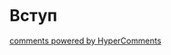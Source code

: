 <div id="hypercomments_widget" class="js-hypercomments-widget invisible"></div>

# Вступ



<div class="js-hypercomments-container">
<a href="http://hypercomments.com" class="hc-link" title="comments widget">comments powered by HyperComments</a>
</div>